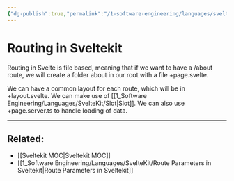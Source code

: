```yaml
---
{"dg-publish":true,"permalink":"/1-software-engineering/languages/svelte-kit/routing-in-sveltekit/","tags":["code/sveltekit"],"created":"2023-07-24T15:04:05.418-05:00","updated":"2023-10-04T07:21:59.243-05:00"}
---
```


# Routing in Sveltekit

Routing in Svelte is file based, meaning that if we want to have a /about route, we will create a folder about in our root with a file +page.svelte.

We can have a common layout for each route, which will be in +layout.svelte.
We can make use of [[1_Software Engineering/Languages/SvelteKit/Slot\|Slot]].
We can also use +page.server.ts to handle loading of data.

---
## Related:
- [[Sveltekit MOC\|Sveltekit MOC]]
- [[1_Software Engineering/Languages/SvelteKit/Route Parameters in Sveltekit\|Route Parameters in Sveltekit]]